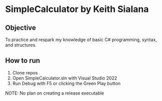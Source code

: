 # SimpleCalculator by Keith Sialana
## Objective
To practice and respark my knowledge of basic C# programming, syntax, and structures.

## How to run
1. Clone repos
2. Open SimpleCalculator.sln with Visual Studio 2022
3. Run Debug with F5 or clicking the Green Play button

NOTE: No plan on creating a release executable

